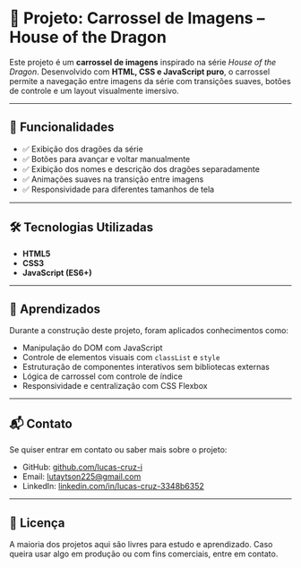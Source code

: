 # 🐉 Projeto: Carrossel de Imagens – House of the Dragon

Este projeto é um **carrossel de imagens** inspirado na série *House of the Dragon*. Desenvolvido com **HTML, CSS e JavaScript puro**, o carrossel permite a navegação entre imagens da série com transições suaves, botões de controle e um layout visualmente imersivo.

---

## 📁 Funcionalidades

- ✅ Exibição dos dragões da série
- ✅ Botões para avançar e voltar manualmente
- ✅ Exibição dos nomes e descrição dos dragões separadamente
- ✅ Animações suaves na transição entre imagens
- ✅ Responsividade para diferentes tamanhos de tela

---

## 🛠️ Tecnologias Utilizadas

- **HTML5**
- **CSS3**
- **JavaScript (ES6+)**

---

## 🧠 Aprendizados

Durante a construção deste projeto, foram aplicados conhecimentos como:

- Manipulação do DOM com JavaScript
- Controle de elementos visuais com `classList` e `style`
- Estruturação de componentes interativos sem bibliotecas externas
- Lógica de carrossel com controle de índice
- Responsividade e centralização com CSS Flexbox

---

## 📬 Contato

Se quiser entrar em contato ou saber mais sobre o projeto:

- GitHub: [github.com/lucas-cruz-i](https://github.com/lucas-cruz-i)
- Email: lutaytson225@gmail.com
- LinkedIn: [linkedin.com/in/lucas-cruz-3348b6352](https://www.linkedin.com/in/lucas-cruz-3348b6352/?originalSubdomain=br)

---

## 📄 Licença

A maioria dos projetos aqui são livres para estudo e aprendizado. Caso queira usar algo em produção ou com fins comerciais, entre em contato.
